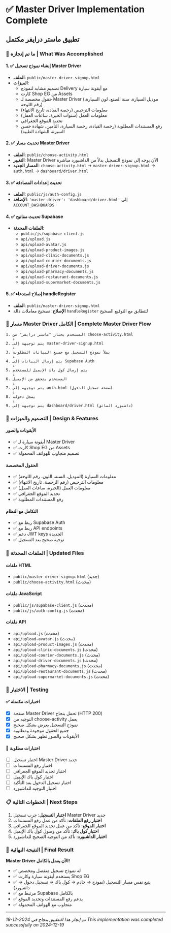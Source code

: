 # ✅ Master Driver Implementation Complete
## تطبيق ماستر درايفر مكتمل

### 🎯 ما تم إنجازه | What Was Accomplished

#### 1. ✅ إنشاء نموذج تسجيل Master Driver
- **الملف**: `public/master-driver-signup.html`
- **الميزات**:
  - تصميم مشابه لنموذج Delivery مع أيقونة سيارة
  - كارت Shop EG من Assets
  - حقول مخصصة لـ Master Driver (موديل السيارة، سنة الصنع، لون السيارة، رقم اللوحة)
  - معلومات الترخيص (رخصة القيادة، تاريخ الانتهاء)
  - معلومات العمل (سنوات الخبرة، ساعات العمل)
  - تحديد الموقع الجغرافي
  - رفع المستندات المطلوبة (رخصة القيادة، رخصة السيارة، التأمين، شهادة حسن السيرة، الشهادة الطبية)

#### 2. ✅ تحديث مسار Master Driver
- **الملف**: `public/choose-activity.html`
- **التغيير**: Master Driver الآن يوجه إلى نموذج التسجيل بدلاً من الداشبورد مباشرة
- **المسار الجديد**: `choose-activity.html` → `master-driver-signup.html` → `auth.html` → `dashboard/driver.html`

#### 3. ✅ تحديث إعدادات المصادقة
- **الملف**: `public/js/auth-config.js`
- **الإضافة**: `'master-driver': 'dashboard/driver.html'` إلى `ACCOUNT_DASHBOARDS`

#### 4. ✅ تحديث مفاتيح Supabase
- **الملفات المحدثة**:
  - `public/js/supabase-client.js`
  - `api/upload.js`
  - `api/upload-avatar.js`
  - `api/upload-product-images.js`
  - `api/upload-clinic-documents.js`
  - `api/upload-courier-documents.js`
  - `api/upload-driver-documents.js`
  - `api/upload-pharmacy-documents.js`
  - `api/upload-restaurant-documents.js`
  - `api/upload-supermarket-documents.js`

#### 5. ✅ إصلاح استدعاء handleRegister
- **الملف**: `public/master-driver-signup.html`
- **الإصلاح**: تصحيح معاملات دالة `handleRegister` لتتطابق مع التوقيع الصحيح

### 🔄 مسار Master Driver الكامل | Complete Master Driver Flow

```
1. المستخدم يختار "ماستر درايفر" من choose-activity.html
   ↓
2. يتم توجيهه إلى master-driver-signup.html
   ↓
3. يملأ نموذج التسجيل مع جميع البيانات المطلوبة
   ↓
4. يتم إرسال البيانات إلى Supabase Auth
   ↓
5. يتم إرسال كول باك الإيميل للمستخدم
   ↓
6. المستخدم يتحقق من الإيميل
   ↓
7. يتم توجيهه إلى auth.html (صفحة تسجيل الدخول)
   ↓
8. يسجل دخوله
   ↓
9. يتم توجيهه إلى dashboard/driver.html (داشبورد السائق)
```

### 🎨 التصميم والميزات | Design & Features

#### الأيقونات والصور
- ✅ أيقونة سيارة لـ Master Driver
- ✅ كارت Shop EG من Assets
- ✅ تصميم متجاوب للهواتف المحمولة

#### الحقول المخصصة
- ✅ معلومات السيارة (الموديل، السنة، اللون، رقم اللوحة)
- ✅ معلومات الترخيص (رقم الرخصة، تاريخ الانتهاء)
- ✅ معلومات العمل (الخبرة، ساعات العمل)
- ✅ تحديد الموقع الجغرافي
- ✅ رفع المستندات المطلوبة

#### التكامل مع النظام
- ✅ ربط مع Supabase Auth
- ✅ ربط مع API endpoints
- ✅ دعم JWT keys الجديدة
- ✅ توجيه صحيح بعد التسجيل

### 🔧 الملفات المحدثة | Updated Files

#### ملفات HTML
- `public/master-driver-signup.html` (جديد)
- `public/choose-activity.html` (محدث)

#### ملفات JavaScript
- `public/js/supabase-client.js` (محدث)
- `public/js/auth-config.js` (محدث)

#### ملفات API
- `api/upload.js` (محدث)
- `api/upload-avatar.js` (محدث)
- `api/upload-product-images.js` (محدث)
- `api/upload-clinic-documents.js` (محدث)
- `api/upload-courier-documents.js` (محدث)
- `api/upload-driver-documents.js` (محدث)
- `api/upload-pharmacy-documents.js` (محدث)
- `api/upload-restaurant-documents.js` (محدث)
- `api/upload-supermarket-documents.js` (محدث)

### 🧪 الاختبار | Testing

#### ✅ اختبارات مكتملة
- [x] صفحة Master Driver تحمل بنجاح (HTTP 200)
- [x] التوجيه من choose-activity يعمل
- [x] نموذج التسجيل يعرض بشكل صحيح
- [x] جميع الحقول موجودة ومطلوبة
- [x] الأيقونات والصور تظهر بشكل صحيح

#### 🔄 اختبارات مطلوبة
- [ ] اختبار تسجيل Master Driver جديد
- [ ] اختبار رفع المستندات
- [ ] اختبار تحديد الموقع الجغرافي
- [ ] اختبار كول باك الإيميل
- [ ] اختبار تسجيل الدخول بعد التأكيد
- [ ] اختبار التوجيه للداشبورد

### 📋 الخطوات التالية | Next Steps

1. **اختبار التسجيل**: جرب تسجيل Master Driver جديد
2. **اختبار رفع الملفات**: تأكد من عمل رفع المستندات
3. **اختبار الموقع**: تأكد من عمل تحديد الموقع الجغرافي
4. **اختبار كول باك**: تأكد من وصول كول باك الإيميل
5. **اختبار الداشبورد**: تأكد من التوجيه الصحيح للداشبورد

### 🎉 النتيجة النهائية | Final Result

**Master Driver الآن يعمل بالكامل!**

- ✅ له نموذج تسجيل منفصل ومخصص
- ✅ يستخدم أيقونة سيارة وكارت Shop EG
- ✅ يتبع نفس مسار التسجيل (نموذج → خادم → كول باك → تسجيل دخول → داشبورد)
- ✅ مرتبط مع Supabase بالكامل
- ✅ يدعم رفع المستندات وتحديد الموقع
- ✅ متجاوب مع الهواتف المحمولة

---

*تم إنجاز هذا التطبيق بنجاح في 2024-12-19*
*This implementation was completed successfully on 2024-12-19*
